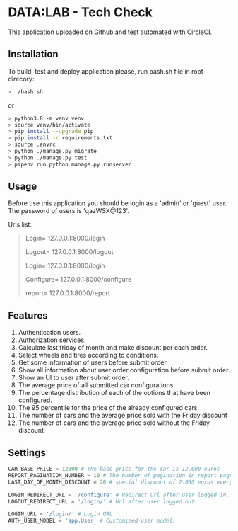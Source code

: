 # DATA:LAB - Tech Check

This application uploaded on [Github](https://github.com/hasansajedi/car_test) and test automated with CircleCI.

## Installation
To build, test and deploy application please, run bash.sh file in root direcory:

```bash
> ./bash.sh
```
or
```bash
> python3.8 -m venv venv
> source venv/bin/activate
> pip install --upgrade pip
> pip install -r requirements.txt
> source .envrc
> python ./manage.py migrate
> python ./manage.py test
> pipenv run python manage.py runserver

```

## Usage

Before use this application you should be login as a 'admin' or 'guest' user. The password of users is 'qazWSX@123'.

Urls list:
> Login= 127.0.0.1:8000/login
>
> Logout= 127.0.0.1:8000/logout
>
> Login= 127.0.0.1:8000/login
>
> Configure= 127.0.0.1:8000/configure
>
> report= 127.0.0.1:8000/report

## Features

1. Authentication users.
2. Authorization services.
3. Calculate last friday of month and make discount per each order.
4. Select wheels and tires according to conditions.
5. Get some information of users before submit order.
6. Show all information about user order configuration before submit order. 
7. Show an UI to user after submit order.
8. The average price of all submitted car configurations.
9. The percentage distribution of each of the options that have been configured.
10. The 95 percentile for the price of the already configured cars.
11. The number of cars and the average price sold with the Friday discount
12. The number of cars and the average price sold without the Friday discount

## Settings

```python
CAR_BASE_PRICE = 12000 # The base price for the car is 12.000 euros
REPORT_PAGINATION_NUMBER = 10 # The number of pagination in report page
LAST_DAY_OF_MONTH_DISCOUNT = 20 # special discount of 2.000 euros every last Friday of the month.

LOGIN_REDIRECT_URL = '/configure' # Redirect url after user logged in.
LOGOUT_REDIRECT_URL = '/login/' # Url after user logged out. 

LOGIN_URL = '/login/' # Login URL
AUTH_USER_MODEL = 'app.User' # Customized user model.
```